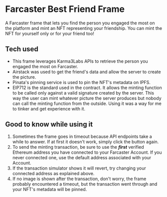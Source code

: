 # Farcaster Best Friend Frame

A Farcaster frame that lets you find the person you engaged the most on the platform and mint an NFT representing your friendship.
You can mint the NFT for yourself only or for your friend too!

## Tech used

- This frame leverages Karma3Labs APIs to retrieve the person you engaged the most on Farcaster.
- Airstack was used to get the friend's data and allow the server to create the picture.
- Pinata's pinning service is used to pin the NFT's metadata on IPFS.
- EIP712 is the standard used in the contract. It allows the minting function to be called only against a valid signature created by the server. This way the user can mint whatever picture the server produces but nobody can call the minting function from the outside.
  Using it was a way for me to tinker and get experience with it.

## Good to know while using it

1. Sometimes the frame goes in timeout because API endpoints take a while to answer. If at first it doesn't work, simply click the button again.
2. To send the minting transaction, be sure to use the **_first_** verified Ethereum address you have connected to your Farcaster Account. If you never connected one, use the default address associated with your Account.
3. If the transaction simulator shows it will revert, try changing your connected address as explained above.
4. If no image is shown after the transaction, don't worry, the frame probably encountered a timeout, but the transaction went through and your NFT's metadata will be pinned.
